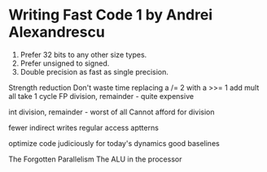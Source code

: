 Writing Fast Code 1 by Andrei Alexandrescu
=========================================

1. Prefer 32 bits to any other size types.
2. Prefer unsigned to signed.
3. Double precision as fast as single precision.

Strength reduction
Don't waste time replacing a /= 2 with a >>= 1
add mult all take 1 cycle
FP division, remainder - quite expensive

int division, remainder - worst of all
Cannot afford for division

fewer indirect writes
regular access aptterns

optimize code judiciously for today's dynamics
good baselines

The Forgotten Parallelism
The ALU in the processor
